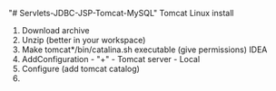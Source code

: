 "# Servlets-JDBC-JSP-Tomcat-MySQL"
Tomcat Linux install 
1. Download archive
2. Unzip (better in your workspace)
3. Make tomcat*/bin/catalina.sh executable (give permissions)
    IDEA
4. AddConfiguration - "+" - Tomcat server - Local
5. Configure (add tomcat catalog)
6. 